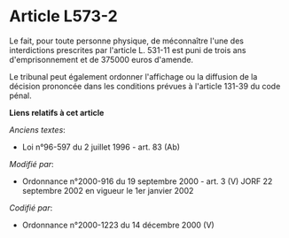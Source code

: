 # Article L573-2

Le fait, pour toute personne physique, de méconnaître l'une des interdictions prescrites par l'article L. 531-11 est puni de
trois ans d'emprisonnement et de 375000 euros d'amende.

Le tribunal peut également ordonner l'affichage ou la diffusion de la décision prononcée dans les conditions prévues à
l'article 131-39 du code pénal.

**Liens relatifs à cet article**

_Anciens textes_:

  - Loi n°96-597 du 2 juillet 1996 - art. 83 (Ab)

_Modifié par_:

  - Ordonnance n°2000-916 du 19 septembre 2000 - art. 3 (V) JORF 22 septembre 2002 en vigueur le 1er janvier 2002

_Codifié par_:

  - Ordonnance n°2000-1223 du 14 décembre 2000 (V)
